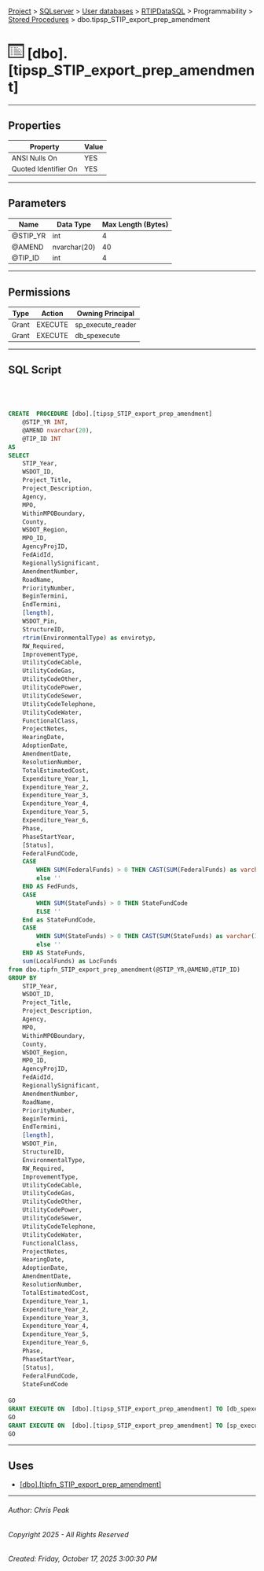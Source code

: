 #### 

[Project](../../../../../index.md) > [SQLserver](../../../../index.md) > [User databases](../../../index.md) > [RTIPDataSQL](../../index.md) > Programmability > [Stored Procedures](Stored_Procedures.md) > dbo.tipsp_STIP_export_prep_amendment

# ![Stored Procedures](../../../../../Images/StoredProcedure32.png) [dbo].[tipsp_STIP_export_prep_amendment]

---

## <a name="#properties"></a>Properties

| Property | Value |
|---|---|
| ANSI Nulls On | YES |
| Quoted Identifier On | YES |


---

## <a name="#parameters"></a>Parameters

| Name | Data Type | Max Length (Bytes) |
|---|---|---|
| @STIP_YR | int | 4 |
| @AMEND | nvarchar(20) | 40 |
| @TIP_ID | int | 4 |


---

## <a name="#permissions"></a>Permissions

| Type | Action | Owning Principal |
|---|---|---|
| Grant | EXECUTE | sp_execute_reader |
| Grant | EXECUTE | db_spexecute |


---

## <a name="#sqlscript"></a>SQL Script

```sql



CREATE  PROCEDURE [dbo].[tipsp_STIP_export_prep_amendment]
	@STIP_YR INT,
	@AMEND nvarchar(20),
	@TIP_ID INT
AS
SELECT
	STIP_Year,
	WSDOT_ID,
	Project_Title,
	Project_Description,
	Agency,
	MPO,
	WithinMPOBoundary,
	County,
	WSDOT_Region,
	MPO_ID,
	AgencyProjID,
	FedAidId,
	RegionallySignificant,
	AmendmentNumber,
	RoadName,
	PriorityNumber,
	BeginTermini,
	EndTermini,
	[length],
	WSDOT_Pin,
	StructureID,
	rtrim(EnvironmentalType) as envirotyp,
	RW_Required,
	ImprovementType,
	UtilityCodeCable,
	UtilityCodeGas,
	UtilityCodeOther,
	UtilityCodePower,
	UtilityCodeSewer,
	UtilityCodeTelephone,
	UtilityCodeWater,
	FunctionalClass,
	ProjectNotes,
	HearingDate,
	AdoptionDate,
	AmendmentDate,
	ResolutionNumber,
	TotalEstimatedCost,
	Expenditure_Year_1,
	Expenditure_Year_2,
	Expenditure_Year_3,
	Expenditure_Year_4,
	Expenditure_Year_5,
	Expenditure_Year_6,
	Phase,
	PhaseStartYear,
	[Status],
	FederalFundCode,	
	CASE 
		WHEN SUM(FederalFunds) > 0 THEN CAST(SUM(FederalFunds) as varchar(30))
		else ''
	END AS FedFunds,
	CASE
		WHEN SUM(StateFunds) > 0 THEN StateFundCode
		ELSE ''
	End as StateFundCode,	
	CASE 
		WHEN SUM(StateFunds) > 0 THEN CAST(SUM(StateFunds) as varchar(30))
		else ''
	END AS StateFunds,
	sum(LocalFunds) as LocFunds
from dbo.tipfn_STIP_export_prep_amendment(@STIP_YR,@AMEND,@TIP_ID)
GROUP BY 
	STIP_Year,
	WSDOT_ID,
	Project_Title,
	Project_Description,
	Agency,
	MPO,
	WithinMPOBoundary,
	County,
	WSDOT_Region,
	MPO_ID,
	AgencyProjID,
	FedAidId,
	RegionallySignificant,
	AmendmentNumber,
	RoadName,
	PriorityNumber,
	BeginTermini,
	EndTermini,
	[length],
	WSDOT_Pin,
	StructureID,
	EnvironmentalType,
	RW_Required,
	ImprovementType,
	UtilityCodeCable,
	UtilityCodeGas,
	UtilityCodeOther,
	UtilityCodePower,
	UtilityCodeSewer,
	UtilityCodeTelephone,
	UtilityCodeWater,
	FunctionalClass,
	ProjectNotes,
	HearingDate,
	AdoptionDate,
	AmendmentDate,
	ResolutionNumber,
	TotalEstimatedCost,
	Expenditure_Year_1,
	Expenditure_Year_2,
	Expenditure_Year_3,
	Expenditure_Year_4,
	Expenditure_Year_5,
	Expenditure_Year_6,
	Phase,
	PhaseStartYear,
	[Status],
	FederalFundCode,
	StateFundCode

GO
GRANT EXECUTE ON  [dbo].[tipsp_STIP_export_prep_amendment] TO [db_spexecute]
GO
GRANT EXECUTE ON  [dbo].[tipsp_STIP_export_prep_amendment] TO [sp_execute_reader]
GO

```


---

## <a name="#uses"></a>Uses

* [[dbo].[tipfn_STIP_export_prep_amendment]](../Functions/Table-valued_Functions/dbo_tipfn_STIP_export_prep_amendment.md)


---

###### Author:  Chris Peak

###### Copyright 2025 - All Rights Reserved

###### Created: Friday, October 17, 2025 3:00:30 PM

